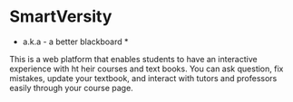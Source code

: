 # SmartVersity

* a.k.a - a better blackboard *

This is a web platform that enables students to have an interactive experience with ht heir courses and text books. You can ask question, fix mistakes, update your textbook, and interact with tutors and professors easily through your course page.
